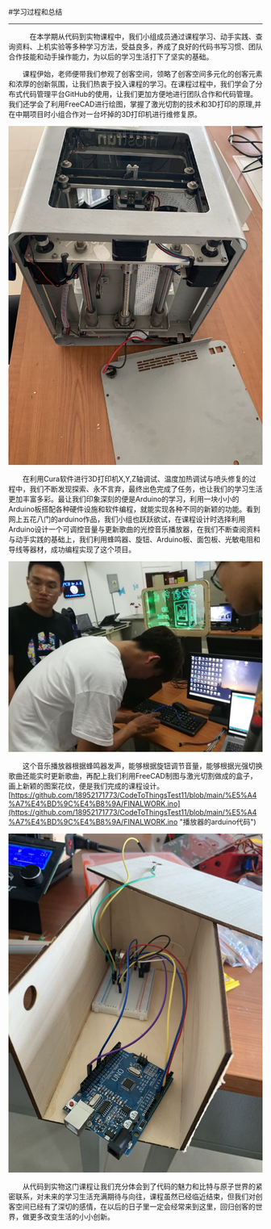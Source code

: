 #学习过程和总结
  

----------
&emsp;&emsp;&emsp;在本学期从代码到实物课程中，我们小组成员通过课程学习、动手实践、查询资料、上机实验等多种学习方法，受益良多，养成了良好的代码书写习惯、团队合作技能和动手操作能力，为以后的学习生活打下了坚实的基础。

&emsp;&emsp;课程伊始，老师便带我们参观了创客空间，领略了创客空间多元化的创客元素和浓厚的创新氛围，让我们热衷于投入课程的学习。在课程过程中，我们学会了分布式代码管理平台GitHub的使用，让我们更加方便地进行团队合作和代码管理。我们还学会了利用FreeCAD进行绘图，掌握了激光切割的技术和3D打印的原理,并在中期项目时小组合作对一台坏掉的3D打印机进行维修复原。

![](https://github.com/18952171773/CodeToThingsTest11/blob/main/%E4%BF%AE%E5%A4%8D%E5%9B%BE%E7%89%87/%E5%A4%96%E5%A3%B3%E5%8D%A1%E4%BD%8F%E4%B8%BB%E4%BB%B6.jpg)

&emsp;&emsp;在利用Cura软件进行3D打印机X,Y,Z轴调试、温度加热调试与喷头修复的过程中，我们不断发现探索、永不言弃，最终出色完成了任务，也让我们的学习生活更加丰富多彩。最让我们印象深刻的便是Arduino的学习，利用一块小小的Arduino板搭配各种硬件设施和软件编程，就能实现各种不同的新颖的功能。看到网上五花八门的arduino作品，我们小组也跃跃欲试，在课程设计时选择利用Arduino设计一个可调控音量与更新歌曲的光控音乐播放器，在我们不断查阅资料与动手实践的基础上，我们利用蜂鸣器、旋钮、Arduino板、面包板、光敏电阻和导线等器材，成功编程实现了这个项目。

![](https://github.com/18952171773/CodeToThingsTest11/blob/main/%E5%A4%A7%E4%BD%9C%E4%B8%9A/%E6%99%9A%E4%B8%8A%E7%A0%94%E7%A9%B6.jpg)


&emsp;&emsp;这个音乐播放器根据蜂鸣器发声，能够根据旋钮调节音量，能够根据光强切换歌曲还能实时更新歌曲，再配上我们利用FreeCAD制图与激光切割做成的盒子，画上新颖的图案花纹，便是我们完成的课程设计。
[https://github.com/18952171773/CodeToThingsTest11/blob/main/%E5%A4%A7%E4%BD%9C%E4%B8%9A/FINALWORK.ino](https://github.com/18952171773/CodeToThingsTest11/blob/main/%E5%A4%A7%E4%BD%9C%E4%B8%9A/FINALWORK.ino "播放器的arduino代码")

![](https://github.com/18952171773/CodeToThingsTest11/blob/main/%E5%A4%A7%E4%BD%9C%E4%B8%9A/%E4%B8%BB%E4%BD%93%E7%BB%93%E6%9E%84.jpg)

&emsp;&emsp;从代码到实物这门课程让我们充分体会到了代码的魅力和比特与原子世界的紧密联系，对未来的学习生活充满期待与向往，课程虽然已经临近结束，但我们对创客空间已经有了深切的感情，在以后的日子里一定会经常来到这里，回归创客的世界，做更多改变生活的小小创新。

